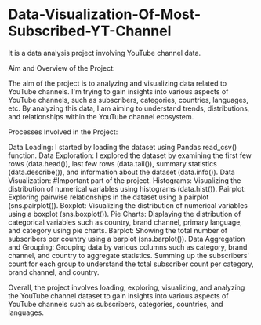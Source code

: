 # Data-Visualization-Of-Most-Subscribed-YT-Channel

It is a data analysis project involving YouTube channel data.

Aim and Overview of the Project:

The aim of the project is to analyzing and visualizing data related to YouTube channels.
I'm  trying to gain insights into various aspects of YouTube channels, such as subscribers, categories, countries, languages, etc.
By analyzing this data, I am aiming to understand trends, distributions, and relationships within the YouTube channel ecosystem.

Processes Involved in the Project:

Data Loading: I started by loading the dataset using Pandas read_csv() function.
Data Exploration: I explored the dataset by examining the first few rows (data.head()), last few rows (data.tail()), summary statistics (data.describe()), and information about the dataset (data.info()).
Data Visualization: #Important part of the project.
Histograms: Visualizing the distribution of numerical variables using histograms (data.hist()).
Pairplot: Exploring pairwise relationships in the dataset using a pairplot (sns.pairplot()).
Boxplot: Visualizing the distribution of numerical variables using a boxplot (sns.boxplot()).
Pie Charts: Displaying the distribution of categorical variables such as country, brand channel, primary language, and category using pie charts.
Barplot: Showing the total number of subscribers per country using a barplot (sns.barplot()).
Data Aggregation and Grouping:
Grouping data by various columns such as category, brand channel, and country to aggregate statistics.
Summing up the subscribers' count for each group to understand the total subscriber count per category, brand channel, and country.

Overall, the project involves loading, exploring, visualizing, and analyzing the YouTube channel dataset to gain insights into various aspects of YouTube channels such as subscribers, categories, countries, and languages.







